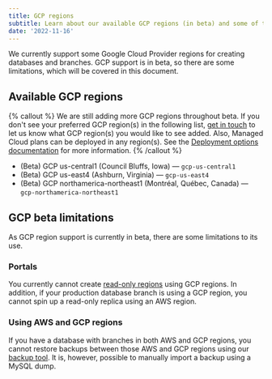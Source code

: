 ```yaml
---
title: GCP regions
subtitle: Learn about our available GCP regions (in beta) and some of the limitations that come with using them.
date: '2022-11-16'
---
```


We currently support some Google Cloud Provider regions for creating databases and branches. GCP support is in beta, so there are some limitations, which will be covered in this document.

## Available GCP regions

{% callout %} We are still adding more GCP regions throughout beta. If you don't see your preferred GCP region(s) in the following list, [get in touch](/contact) to let us know what GCP region(s) you would like to see added. Also, Managed Cloud plans can be deployed in any region(s). See the [Deployment options documentation](/docs/concepts/deployment-options#managed-cloud) for more information. {% /callout %}

- (Beta) GCP us-central1 (Council Bluffs, Iowa) &mdash; `gcp-us-central1`
- (Beta) GCP us-east4 (Ashburn, Virginia) &mdash; `gcp-us-east4`
- (Beta) GCP northamerica-northeast1 (Montréal, Québec, Canada) &mdash; `gcp-northamerica-northeast1`

## GCP beta limitations

As GCP region support is currently in beta, there are some limitations to its use.

### Portals

You currently cannot create [read-only regions](/docs/concepts/read-only-regions) using GCP regions. In addition, if your production database branch is using a GCP region, you cannot spin up a read-only replica using an AWS region.

### Using AWS and GCP regions

If you have a database with branches in both AWS and GCP regions, you cannot restore backups between those AWS and GCP regions using our [backup tool](/docs/concepts/back-up-and-restore). It is, however, possible to manually import a backup using a MySQL dump.
